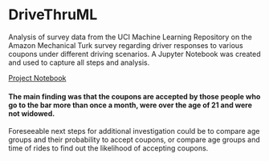 # DriveThruML
Analysis of survey data from the UCI Machine Learning Repository on the Amazon Mechanical Turk survey regarding driver responses to various coupons under different driving scenarios. A Jupyter Notebook was created and used to capture all steps and analysis.

<a href= "https://github.com/n8mauer/DriveThruML/blob/main/notebook/Project%20File.ipynb"> Project Notebook</a>

<h4 tabindex="-1" class="heading-element" dir="auto">The main finding was that the coupons are accepted by those people who go to the bar more than once a month, were over the age of 21 and were not widowed.</h4> 

Foreseeable next steps for additional investigation could be to compare age groups and their probability to accept coupons, or compare age groups and time of rides to find out the likelihood of accepting coupons.
